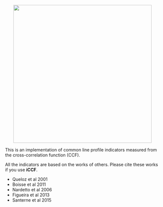 <p align="center">
  <img width = "450" src="https://github.com/j-faria/iCCF/blob/master/logo.png?raw=true"/>
  <!-- <br> -->
  <!-- Line profile asymmetry indicators -->
</p>


This is an implementation of common line profile indicators
measured from the cross-correlation function (CCF).

All the indicators are based on the works of others.
Please cite these works if you use **iCCF**.

  - Queloz et al 2001
  - Boisse et al 2011
  - Nardetto et al 2006
  - Figueira et al 2013
  - Santerne et al 2015
  
